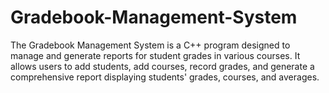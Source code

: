 # Gradebook-Management-System
The Gradebook Management System is a C++ program designed to manage and generate reports for student grades in various courses. It allows users to add students, add courses, record grades, and generate a comprehensive report displaying students' grades, courses, and averages.
